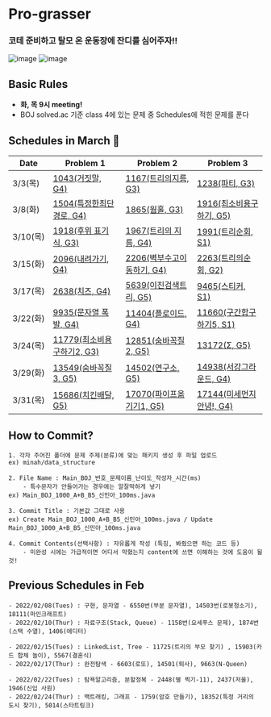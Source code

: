 # Pro-grasser
### 코테 준비하고 탈모 온 운동장에 잔디를 심어주자!!<br>
![image](https://user-images.githubusercontent.com/33835900/152555539-3aa1009d-1a3a-4e70-9950-0f76ca88afcc.png) ![image](https://user-images.githubusercontent.com/33835900/152556558-e8e62e94-93bc-445b-b1b0-a6e4f0371829.png)


## Basic Rules
- **화, 목 9시 meeting!**
- BOJ solved.ac 기준 class 4에 있는 문제 중 Schedules에 적힌 문제를 푼다

## Schedules in March 🍏
|Date|Problem 1|Problem 2| Problem 3|
|----|--------|--------|---------|
|3/3(목)|[1043(거짓말, G4)](https://www.acmicpc.net/problem/1043)|[1167(트리의지름, G3)](https://www.acmicpc.net/problem/1167)|[1238(파티, G3)](https://www.acmicpc.net/problem/1238)|
|3/8(화)|[1504(특정한최단경로, G4)](https://www.acmicpc.net/problem/1504)|[1865(웜홀, G3)](https://www.acmicpc.net/problem/1865)|[1916(최소비용구하기, G5)](https://www.acmicpc.net/problem/1916)|
|3/10(목)|[1918(후위 표기식, G3)](https://www.acmicpc.net/problem/1918)|[1967(트리의 지름, G4)](https://www.acmicpc.net/problem/1967)|[1991(트리순회, S1)](https://www.acmicpc.net/problem/1991)|
|3/15(화)|[2096(내려가기, G4)](https://www.acmicpc.net/problem/2096)|[2206(벽부수고이동하기, G4)](https://www.acmicpc.net/problem/2206)|[2263(트리의순회, G2)](https://www.acmicpc.net/problem/2263)|
|3/17(목)|[2638(치즈, G4)](https://www.acmicpc.net/problem/2638)|[5639(이진검색트리, G5)](https://www.acmicpc.net/problem/5639)|[9465(스티커, S1)](https://www.acmicpc.net/problem/9465)|
|3/22(화)|[9935(문자열 폭발, G4)](https://www.acmicpc.net/problem/9935)|[11404(플로이드, G4)](https://www.acmicpc.net/problem/11404)|[11660(구간합구하기5, S1)](https://www.acmicpc.net/problem/11660)|
|3/24(목)|[11779(최소비용구하기2, G3)](https://www.acmicpc.net/problem/11779)|[12851(숨바꼭질2, G5)](https://www.acmicpc.net/problem/12851)|[13172(Σ, G5)](https://www.acmicpc.net/problem/13172)|
|3/29(화)|[13549(숨바꼭질3, G5)](https://www.acmicpc.net/problem/13549)|[14502(연구소, G5)](https://www.acmicpc.net/problem/14502)|[14938(서강그라운드, G4)](https://www.acmicpc.net/problem/14938)|
|3/31(목)|[15686(치킨배달, G5)](https://www.acmicpc.net/problem/15686)|[17070(파이프옮기기1, G5)](https://www.acmicpc.net/problem/17070)|[17144(미세먼지안녕!, G4)](https://www.acmicpc.net/problem/17144)|

## How to Commit?
```
1. 각자 주어진 폴더에 문제 주제(분류)에 맞는 패키지 생성 후 파일 업로드
ex) minah/data_structure

2. File Name : Main_BOJ_번호_문제이름_난이도_작성자_시간(ms)
    - 특수문자가 안들어가는 경우에는 알잘딱하게 넣기
ex) Main_BOJ_1000_A+B_B5_신민아_100ms.java

3. Commit Title : 기본값 그대로 사용
ex) Create Main_BOJ_1000_A+B_B5_신민아_100ms.java / Update Main_BOJ_1000_A+B_B5_신민아_100ms.java

4. Commit Contents(선택사항) : 자유롭게 작성 (특징, 봐줬으면 하는 코드 등)
    - 미완성 시에는 가급적이면 어디서 막혔는지 content에 쓰면 이해하는 것에 도움이 될 것!
```

## Previous Schedules in Feb
```
- 2022/02/08(Tues) : 구현, 문자열 - 6550번(부분 문자열), 14503번(로봇청소기), 18111(마인크래프트)
- 2022/02/10(Thur) : 자료구조(Stack, Queue) - 1158번(요세푸스 문제), 1874번(스택 수열), 1406(에디터)

- 2022/02/15(Tues) : LinkedList, Tree - 11725(트리의 부모 찾기) , 15903(카드 합체 놀이), 5567(결혼식)
- 2022/02/17(Thur) : 완전탐색 - 6603(로또), 14501(퇴사), 9663(N-Queen)

- 2022/02/22(Tues) : 탐욕알고리즘, 분할정복 - 2448(별 찍기-11), 2437(저울), 1946(신입 사원)
- 2022/02/24(Thur) : 백트래킹, 그래프 - 1759(암호 만들기), 18352(특정 거리의 도시 찾기), 5014(스타트링크)
```
